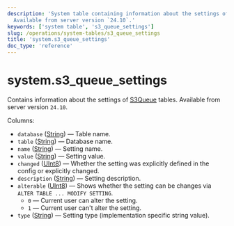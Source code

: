 ```yaml
---
description: 'System table containing information about the settings of S3Queue tables.
  Available from server version `24.10`.'
keywords: ['system table', 's3_queue_settings']
slug: /operations/system-tables/s3_queue_settings
title: 'system.s3_queue_settings'
doc_type: 'reference'
---
```


# system.s3_queue_settings

Contains information about the settings of [S3Queue](../../engines/table-engines/integrations/s3queue.md) tables. Available from server version `24.10`.

Columns:

- `database` ([String](../../sql-reference/data-types/string.md)) — Table name.
- `table` ([String](../../sql-reference/data-types/string.md)) — Database name.
- `name` ([String](../../sql-reference/data-types/string.md)) — Setting name.
- `value` ([String](../../sql-reference/data-types/string.md)) — Setting value.
- `changed` ([UInt8](/sql-reference/data-types/int-uint#integer-ranges)) — Whether the setting was explicitly defined in the config or explicitly changed.
- `description` ([String](../../sql-reference/data-types/string.md)) — Setting description.
- `alterable` ([UInt8](/sql-reference/data-types/int-uint#integer-ranges)) — Shows whether the setting can be changes via `ALTER TABLE ... MODIFY SETTING`.
  - `0` — Current user can alter the setting.
  - `1` — Current user can't alter the setting.
- `type` ([String](../../sql-reference/data-types/string.md)) — Setting type (implementation specific string value).
